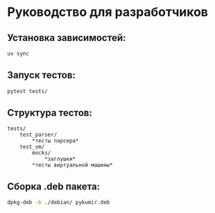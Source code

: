# Руководство для разработчиков

## Установка зависимостей:

```sh
uv sync
```

## Запуск тестов:

```sh
pytest tests/
```

## Структура тестов:

```
tests/
    test_parser/
        *тесты парсера*
    test_vm/
        mocks/
            *заглушки*
        *тесты виртуальной машины*
```

## Сборка .deb пакета:

```sh
dpkg-deb -b ./debian/ pykumir.deb
```
